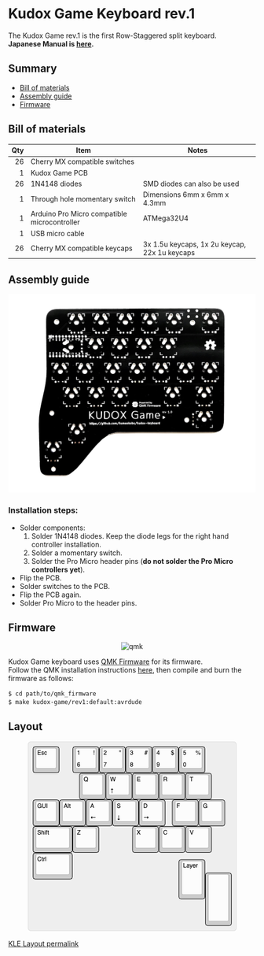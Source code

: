 # Kudox Game Keyboard rev.1

The Kudox Game rev.1 is the first Row-Staggered split keyboard.  
**Japanese Manual is [here](README.ja.md).**

## Summary

  - [Bill of materials](#bill-of-materials)
  - [Assembly guide](#assembly-guide)
  - [Firmware](#firmware)

## Bill of materials

| Qty | Item                                          | Notes                                               |
|----:|-----------------------------------------------|-----------------------------------------------------|
|  26 | Cherry MX compatible switches                 |                                                     |
|   1 | Kudox Game PCB                                    | |
|  26 | 1N4148 diodes                                 | SMD diodes can also be used                         |
|   1 | Through hole momentary switch                 | Dimensions 6mm x 6mm x 4.3mm                        |
|   1 | Arduino Pro Micro compatible microcontroller  | ATMega32U4 |
|   1 | USB micro cable                               |                                                     |
|  26 | Cherry MX compatible keycaps                  | 3x 1.5u keycaps, 1x 2u keycap, 22x 1u keycaps  |


## Assembly guide

<p align="center">
<img src="../img/kudox-game-pcb.jpg" alt="Redox Game PCB" width="600"/>
</p>

### Installation steps:

- Solder components:
  1. Solder 1N4148 diodes. Keep the diode legs for the right hand controller installation.
  2. Solder a momentary switch.
  3. Solder the Pro Micro header pins (**do not solder the Pro Micro controllers yet**).
- Flip the PCB.
- Solder switches to the PCB.
- Flip the PCB again.
- Solder Pro Micro to the header pins.


## Firmware

<p align="center">
<img src="../img/qmk-badge-dark.png" alt="qmk" width="200"/>
</p>

Kudox Game keyboard uses [QMK Firmware](https://github.com/qmk/qmk_firmware) for its firmware.  
Follow the QMK installation instructions [here](https://docs.qmk.fm/#/newbs_getting_started), then compile and burn the firmware as follows:  

```sh
$ cd path/to/qmk_firmware
$ make kudox-game/rev1:default:avrdude
```


## Layout

<p align="center">
<img src="../img/kudox-game-layout.png" alt="Kudox rev1.0 layout"/>
</p>

[KLE Layout permalink](http://www.keyboard-layout-editor.com/##@_name=Kudox%20Game%20keyboard&author=Kumao%20Kobo%20(https%2F:%2F%2F%2F%2Fgithub.com%2F%2Fkumaokobo)%3B&@_x:-9.5&w:14&h:5&d:true%3B&=4%0A%0A$&_x:-4.5%3B&=Esc&_x:0.5%3B&=1%0A6%0A!&=2%0A7%0A%22&=3%0A8%0A%23&=4%0A9%0A$&=5%0A0%0A%25%3B&@_x:1.75%3B&=Q&=W%0A%E2%86%91&=E&=R&=T%3B&@=GUI&=Alt&=A%0A%E2%86%90&=S%0A%E2%86%93&=D%0A%E2%86%92&_x:0.25%3B&=F&=G%3B&@_w:1.5%3B&=Shift&=Z&_x:1.25%3B&=X&=C&=V%3B&@_w:1.5%3B&=Ctrl%3B&@_y:-0.75&x:5.5&h:1.5%3B&=Layer%3B&@_y:-0.5&x:6.5&a:7&h:2%3B&=)
